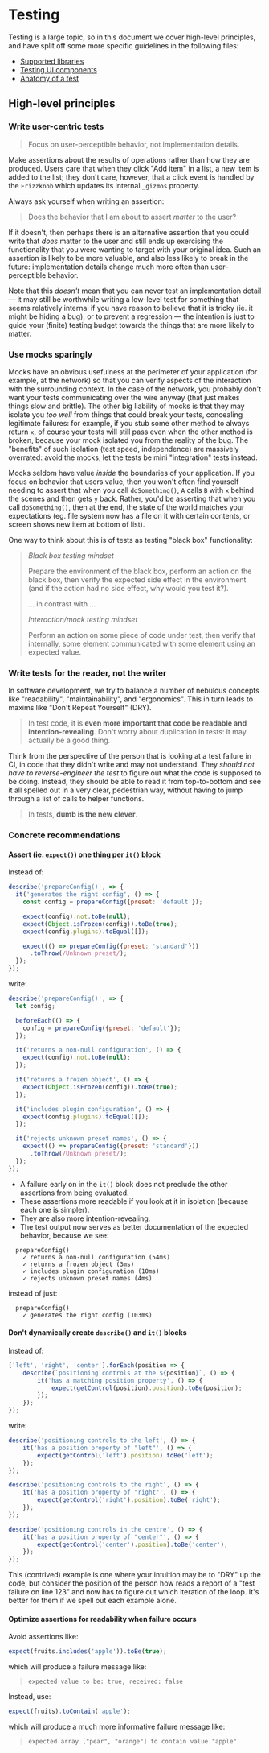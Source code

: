 # Testing

Testing is a large topic, so in this document we cover high-level principles, and have split off some more specific guidelines in the following files:

-   [Supported libraries](./supported_libraries.md)
-   [Testing UI components](./ui_components.md)
-   [Anatomy of a test](./anatomy.md)

## High-level principles

### Write user-centric tests

> Focus on user-perceptible behavior, not implementation details.

Make assertions about the results of operations rather than how they are produced. Users care that when they click "Add item" in a list, a new item is added to the list; they don't care, however, that a click event is handled by the `Frizzknob` which updates its internal `_gizmos` property.

Always ask yourself when writing an assertion:

> Does the behavior that I am about to assert _matter_ to the user?

If it doesn't, then perhaps there is an alternative assertion that you could write that _does_ matter to the user and still ends up exercising the functionality that you were wanting to target with your original idea. Such an assertion is likely to be more valuable, and also less likely to break in the future: implementation details change much more often than user-perceptible behavior.

Note that this _doesn't_ mean that you can never test an implementation detail — it may still be worthwhile writing a low-level test for something that seems relatively internal if you have reason to believe that it is tricky (ie. it might be hiding a bug), or to prevent a regression — the intention is just to guide your (finite) testing budget towards the things that are more likely to matter.

### Use mocks sparingly

Mocks have an obvious usefulness at the perimeter of your application (for example, at the network) so that you can verify aspects of the interaction with the surrounding context. In the case of the network, you probably don't want your tests communicating over the wire anyway (that just makes things slow and brittle). The other big liability of mocks is that they may isolate you _too well_ from things that could break your tests, concealing legitimate failures: for example, if you stub some other method to always return `x`, of course your tests will still pass even when the other method is broken, because your mock isolated you from the reality of the bug. The "benefits" of such isolation (test speed, independence) are massively overrated: avoid the mocks, let the tests be mini "integration" tests instead.

Mocks seldom have value _inside_ the boundaries of your application. If you focus on behavior that users value, then you won't often find yourself needing to assert that when you call `doSomething()`, `A` calls `B` with `x` behind the scenes and then gets `y` back. Rather, you'd be asserting that when you call `doSomething()`, then at the end, the state of the world matches your expectations (eg. file system now has a file on it with certain contents, or screen shows new item at bottom of list).

One way to think about this is of tests as testing "black box" functionality:

> _Black box testing mindset_
>
> Prepare the environment of the black box, perform an action on the black box, then verify the expected side effect in the environment (and if the action had no side effect, why would you test it?).
>
> ... in contrast with ...
>
> _Interaction/mock testing mindset_
>
> Perform an action on some piece of code under test, then verify that internally, some element communicated with some element using an expected value.

### Write tests for the reader, not the writer

In software development, we try to balance a number of nebulous concepts like "readability", "maintainability", and "ergonomics". This in turn leads to maxims like "Don't Repeat Yourself" (DRY).

> In test code, it is **even more important that code be readable and intention-revealing**. Don't worry about duplication in tests: it may actually be a good thing.

Think from the perspective of the person that is looking at a test failure in CI, in code that they didn't write and may not understand. They _should not have to reverse-engineer the test_ to figure out what the code is supposed to be doing. Instead, they should be able to read it from top-to-bottom and see it all spelled out in a very clear, pedestrian way, without having to jump through a list of calls to helper functions.

> In tests, **dumb is the new clever**.

### Concrete recommendations

#### Assert (ie. `expect()`) one thing per `it()` block

Instead of:

```javascript
describe('prepareConfig()', => {
  it('generates the right config', () => {
    const config = prepareConfig({preset: 'default'});

    expect(config).not.toBe(null);
    expect(Object.isFrozen(config)).toBe(true);
    expect(config.plugins).toEqual([]);

    expect(() => prepareConfig({preset: 'standard'}))
      .toThrow(/Unknown preset/);
  });
});
```

write:

```javascript
describe('prepareConfig()', => {
  let config;

  beforeEach(() => {
    config = prepareConfig({preset: 'default'});
  });

  it('returns a non-null configuration', () => {
    expect(config).not.toBe(null);
  });

  it('returns a frozen object', () => {
    expect(Object.isFrozen(config)).toBe(true);
  });

  it('includes plugin configuration', () => {
    expect(config.plugins).toEqual([]);
  });

  it('rejects unknown preset names', () => {
    expect(() => prepareConfig({preset: 'standard'}))
      .toThrow(/Unknown preset/);
  });
});
```

-   A failure early on in the `it()` block does not preclude the other assertions from being evaluated.
-   These assertions more readable if you look at it in isolation (because each one is simpler).
-   They are also more intention-revealing.
-   The test output now serves as better documentation of the expected behavior, because we see:

```
  prepareConfig()
    ✓ returns a non-null configuration (54ms)
    ✓ returns a frozen object (3ms)
    ✓ includes plugin configuration (10ms)
    ✓ rejects unknown preset names (4ms)
```

instead of just:

```
  prepareConfig()
    ✓ generates the right config (103ms)
```

#### Don't dynamically create `describe()` and `it()` blocks

Instead of:

```javascript
['left', 'right', 'center'].forEach(position => {
	describe(`positioning controls at the ${position}`, () => {
		it('has a matching position property', () => {
			expect(getControl(position).position).toBe(position);
		});
	});
});
```

write:

```javascript
describe('positioning controls to the left', () => {
	it('has a position property of "left"', () => {
		expect(getControl('left').position).toBe('left');
	});
});

describe('positioning controls to the right', () => {
	it('has a position property of "right"', () => {
		expect(getControl('right').position).toBe('right');
	});
});

describe('positioning controls in the centre', () => {
	it('has a position property of "center"', () => {
		expect(getControl('center').position).toBe('center');
	});
});
```

This (contrived) example is one where your intuition may be to "DRY" up the code, but consider the position of the person how reads a report of a "test failure on line 123" and now has to figure out which iteration of the loop. It's better for them if we spell out each example alone.

#### Optimize assertions for readability when failure occurs

Avoid assertions like:

```javascript
expect(fruits.includes('apple')).toBe(true);
```

which will produce a failure message like:

> `expected value to be: true, received: false`

Instead, use:

```javascript
expect(fruits).toContain('apple');
```

which will produce a much more informative failure message like:

> `expected array ["pear", "orange"] to contain value "apple"`
